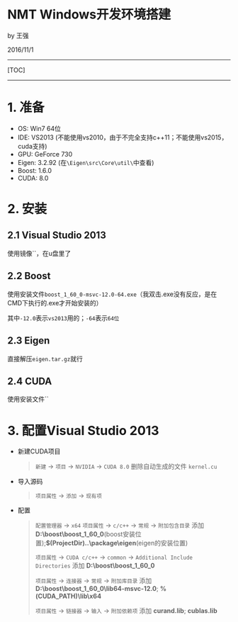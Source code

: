 # NMT Windows开发环境搭建

by 王强

2016/11/1

---

[TOC]

---

# 1. 准备

* OS: Win7 64位
* IDE: VS2013 (不能使用vs2010，由于不完全支持c++11；不能使用vs2015，cuda支持)
* GPU: GeForce 730
* Eigen: 3.2.92 (在`\Eigen\src\Core\util\`中查看)
* Boost: 1.6.0
* CUDA: 8.0
# 2. 安装

## 2.1 Visual Studio 2013

使用镜像``，在u盘里了

## 2.2 Boost

使用安装文件`boost_1_60_0-msvc-12.0-64.exe`（我双击.exe没有反应，是在CMD下执行的.exe才开始安装的）

其中`-12.0`表示`vs2013`用的；`-64`表示`64位`

## 2.3 Eigen

直接解压`eigen.tar.gz`就行

## 2.4 CUDA

使用安装文件``

# 3. 配置Visual Studio 2013

* 新建CUDA项目
  > `新建` -> `项目` -> `NVIDIA` -> `CUDA 8.0`
  > 删除自动生成的文件 `kernel.cu`
* 导入源码
  > `项目属性` -> `添加` -> `现有项`
  >
* 配置
  > `配置管理器` -> `x64`
  > `项目属性` -> `c/c++` -> `常规` -> `附加包含目录` 添加 **D:\boost\boost_1_60_0**(boost安装位置);**$(ProjectDir)\..\package\eigen**(eigen的安装位置)
  >
  > `项目属性` -> `CUDA c/c++` -> `common` -> `Additional Include Directories` 添加 **D:\boost\boost_1_60_0**
  >
  > `项目属性` -> `连接器` -> `常规` -> `附加库目录` 添加 **D:\boost\boost_1_60_0\lib64-msvc-12.0**; **%(CUDA_PATH)\lib\x64**
  >
  > `项目属性` -> `链接器` -> `输入` -> `附加依赖项` 添加 **curand.lib**; **cublas.lib**


##  

